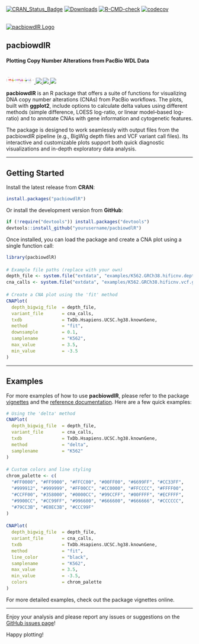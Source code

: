 <!-- badges: start -->
[![CRAN_Status_Badge](https://www.r-pkg.org/badges/version/pacbiowdlR?color=blue)](https://cran.r-project.org/web/packages/pacbiowdlR)
[![Downloads](https://cranlogs.r-pkg.org/badges/pacbiowdlR?color=blue)](https://cran.rstudio.com/package=pacbiowdlR)
[![R-CMD-check](https://github.com/yourusername/pacbiowdlR/workflows/R-CMD-check/badge.svg)](https://github.com/yourusername/pacbiowdlR/actions)
[![codecov](https://codecov.io/gh/yourusername/pacbiowdlR/branch/master/graph/badge.svg)](https://codecov.io/gh/yourusername/pacbiowdlR)
<!-- badges: end -->

<br>

<div style="text-align:left">
  <span>
    <a href="https://github.com/scfurl/pacbiowdlR">
      <img src="https://raw.githubusercontent.com/scfurl/pacbiowdlR/main/inst/figures/pacbiowdlR_logo.png" width="100" alt="pacbiowdlR Logo"/>
    </a>
    <h2><strong>pacbiowdlR</strong></h2>
    <h4>Plotting Copy Number Alterations from PacBio WDL Data</h4>
  </span>
</div>

<br>

<a href="man/figures/CNAPlot_fit.png">
  <img src="man/figures/CNAPlot_fit.png" style="width: 15%;"/>
</a>
<a href="man/figures/CNAPlot_delta.png">
  <img src="man/figures/CNAPlot_delta.png" style="width: 15%;"/>
</a>
<a href="man/figures/CNAPlot_loess.png">
  <img src="man/figures/CNAPlot_loess.png" style="width: 15%;"/>
</a>
<a href="man/figures/CNAPlot_geneHighlight.png">
  <img src="man/figures/CNAPlot_geneHighlight.png" style="width: 15%;"/>
</a>

**pacbiowdlR** is an R package that offers a suite of functions for visualizing DNA copy number alterations (CNAs) from PacBio workflows. The plots, built with **ggplot2**, include options to calculate delta values using different methods (simple difference, LOESS log-ratio, or linear model–based log-ratio) and to annotate CNAs with gene information and cytogenetic features.

The package is designed to work seamlessly with output files from the pacbiowdlR pipeline (e.g., BigWig depth files and VCF variant call files). Its interactive and customizable plots support both quick diagnostic visualizations and in-depth exploratory data analysis.

---

## Getting Started

Install the latest release from **CRAN**:

```r
install.packages("pacbiowdlR")
```

Or install the development version from **GitHub**:

```r
if (!require("devtools")) install.packages("devtools")
devtools::install_github("yourusername/pacbiowdlR")
```

Once installed, you can load the package and create a CNA plot using a single function call:

```r
library(pacbiowdlR)

# Example file paths (replace with your own)
depth_file <- system.file("extdata", "examples/K562.GRCh38.hificnv.depth.bw", package = "pacbiowdlR")
cna_calls <- system.file("extdata", "examples/K562.GRCh38.hificnv.vcf.gz", package = "pacbiowdlR")

# Create a CNA plot using the 'fit' method
CNAPlot(
  depth_bigwig_file  = depth_file,
  variant_file       = cna_calls,
  txdb               = TxDb.Hsapiens.UCSC.hg38.knownGene,
  method             = "fit",
  downsample         = 0.1,
  samplename         = "K562",
  max_value          = 3.5,
  min_value          = -3.5
)
```

---

## Examples

For more examples of how to use **pacbiowdlR**, please refer to the package [vignettes](https://yourusername.github.io/pacbiowdlR/articles/) and the [reference documentation](https://yourusername.github.io/pacbiowdlR/reference/). Here are a few quick examples:

```r
# Using the 'delta' method
CNAPlot(
  depth_bigwig_file  = depth_file,
  variant_file       = cna_calls,
  txdb               = TxDb.Hsapiens.UCSC.hg38.knownGene,
  method             = "delta",
  samplename         = "K562"
)

# Custom colors and line styling
chrom_palette <- c(
  "#FF0000", "#FF9900", "#FFCC00", "#00FF00", "#6699FF", "#CC33FF",
  "#999912", "#999999", "#FF00CC", "#CC0000", "#FFCCCC", "#FFFF00",
  "#CCFF00", "#358000", "#0000CC", "#99CCFF", "#00FFFF", "#ECFFFF",
  "#9900CC", "#CC99FF", "#996600", "#666600", "#666666", "#CCCCCC",
  "#79CC3B", "#E0EC3B", "#CCC99F"
)

CNAPlot(
  depth_bigwig_file  = depth_file,
  variant_file       = cna_calls,
  txdb               = TxDb.Hsapiens.UCSC.hg38.knownGene,
  method             = "fit",
  line_color         = "black",
  samplename         = "K562",
  max_value          = 3.5,
  min_value          = -3.5,
  colors             = chrom_palette
)
```

For more detailed examples, check out the package vignettes online.

---

Enjoy your analysis and please report any issues or suggestions on the [GitHub issues page](https://github.com/yourusername/pacbiowdlR/issues)! 

Happy plotting!

